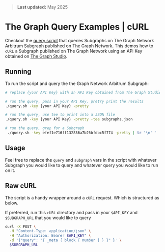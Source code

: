 > **Last updated:** May 2025

# The Graph Query Examples | cURL

Checkout the [query script](./query.sh) that queries Subgraphs on The Graph Network Arbitrum Subgraph published on The Graph Network.
This demos how to `cURL` a Subgraph published on The Graph Network using an API Key obtained on [The Graph Studio](https://thegraph.com/studio).

## Running

To run the script and query the the Graph Network Arbitrum Subgraph:

```bash
# replace {your API Key} with an API Key obtained from The Graph Studio

# run the query, pass in your API Key, pretry print the results
./query.sh -key {your API Key} -pretty

# run the query, use tee to print into a JSON file
./query.sh -key {your API Key} -pretty -tee subgraphs.json

# run the query, grep for a Subgraph
 ./query.sh -key efef1e716ff132836a7b26bfdbc5f774 -pretty | tr '\n' ' ' | grep "CryptoPunks"
```

## Usage

Feel free to replace the `query` and `subgraph` vars in the script with whatever Subgraph you would like to query and whatever query you would like to run on it.

## Raw cURL

The script is a handy wrapper around a `cURL` request. Which is structured as below.

If preferred, run this `cURL` directory and pass in your `$API_KEY` and `$SUBGRAPH_URL` that you would like to query

```bash
curl -X POST \
  -H "Content-Type: application/json" \
  -H "Authorization: Bearer $API_KEY" \
  -d '{"query": "{ _meta { block { number } } }" }' \
  $SUBGRAPH_URL
```
